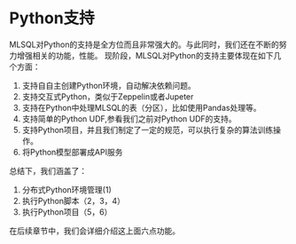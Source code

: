 # Python支持

MLSQL对Python的支持是全方位而且非常强大的。与此同时，我们还在不断的努力增强相关的功能，性能。
现阶段，MLSQL对Python的支持主要体现在如下几个方面：

1. 支持自自主创建Python环境，自动解决依赖问题。
2. 支持交互式Python，类似于Zeppelin或者Jupeter
3. 支持在Python中处理MLSQL的表（分区），比如使用Pandas处理等。
4. 支持简单的Python UDF,参看我们之前对Python UDF的支持。
5. 支持Python项目，并且我们制定了一定的规范，可以执行复杂的算法训练操作。
6. 将Python模型部署成API服务

总结下，我们涵盖了：

1. 分布式Python环境管理(1)
2. 执行Python脚本（2，3，4）
3. 执行Python项目（5，6）

在后续章节中，我们会详细介绍这上面六点功能。

